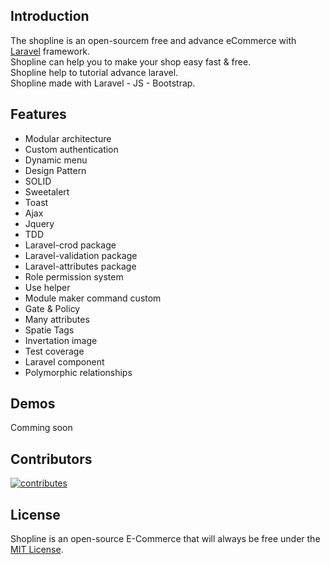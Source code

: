 ## Introduction
The shopline is an open-sourcem free and advance eCommerce with [Laravel](https://github.com/laravel/laravel) framework. <br>
Shopline can help you to make your shop easy fast & free. <br>
Shopline help to tutorial advance laravel. <br>
Shopline made with Laravel - JS - Bootstrap.

## Features
* Modular architecture
* Custom authentication
* Dynamic menu
* Design Pattern
* SOLID
* Sweetalert
* Toast
* Ajax
* Jquery
* TDD
* Laravel-crod package
* Laravel-validation package
* Laravel-attributes package
* Role permission system
* Use helper
* Module maker command custom
* Gate & Policy
* Many attributes
* Spatie Tags
* Invertation image
* Test coverage
* Laravel component
* Polymorphic relationships

## Demos
Comming soon

## Contributors
<a href="https://github.com/milwad-dev/shopline/graphs/contributors">
    <img src="https://opencollective.com/shopline/contributors.svg?width=890&button=false" alt="contributes">
</a>

## License
Shopline is an open-source E-Commerce that will always be free under the [MIT License](https://github.com/bagisto/bagisto/blob/master/LICENSE).
